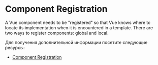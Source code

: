 # Component Registration

A Vue component needs to be "registered" so that Vue knows where to locate its implementation when it is encountered in a template. There are two ways to register components: global and local.

Для получения дополнительной информации посетите следующие ресурсы:

- [Component Registration](https://vuejs.org/guide/components/registration.html)
